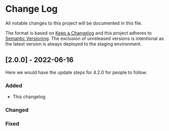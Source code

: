 # Change Log
All notable changes to this project will be documented in this file.
 
The format is based on [Keep a Changelog](http://keepachangelog.com/)
and this project adheres to [Semantic Versioning](http://semver.org/). The exclusion of unreleased versions is intentional as the latest version is always deployed to the staging environment.

## [2.0.0] - 2022-06-16
  
Here we would have the update steps for 4.2.0 for people to follow.
 
### Added
- This changelog
### Changed
### Fixed

